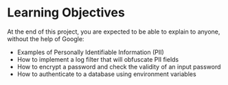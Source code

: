 # Learning Objectives
At the end of this project, you are expected to be able to explain to anyone, without the help of Google:

- Examples of Personally Identifiable Information (PII)
- How to implement a log filter that will obfuscate PII fields
- How to encrypt a password and check the validity of an input password
- How to authenticate to a database using environment variables
